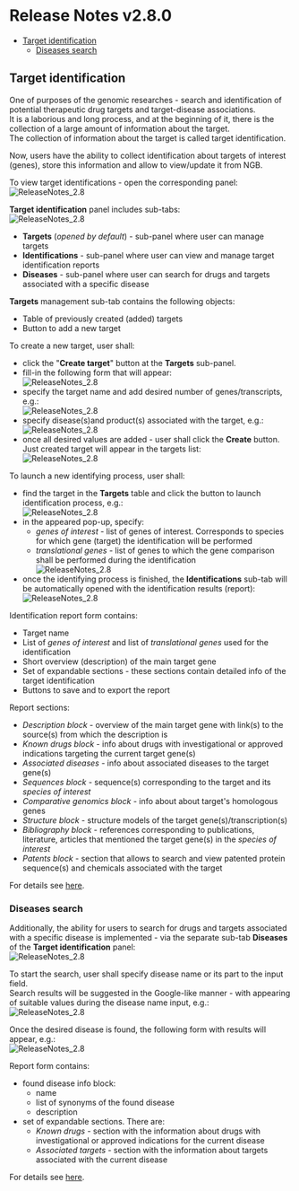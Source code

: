 # Release Notes v2.8.0

- [Target identification](#target-identification)
    - [Diseases search](#diseases-search)

## Target identification

One of purposes of the genomic researches - search and identification of potential therapeutic drug targets and target-disease associations.  
It is a laborious and long process, and at the beginning of it, there is the collection of a large amount of information about the target.  
The collection of information about the target is called target identification.

Now, users have the ability to collect identification about targets of interest (genes), store this information and allow to view/update it from NGB.

To view target identifications - open the corresponding panel:  
    ![ReleaseNotes_2.8](images/RN_Targets_01.png)

**Target identification** panel includes sub-tabs:  
    ![ReleaseNotes_2.8](images/RN_Targets_02.png)

- **Targets** (_opened by default_) - sub-panel where user can manage targets
- **Identifications** - sub-panel where user can view and manage target identification reports
- **Diseases** - sub-panel where user can search for drugs and targets associated with a specific disease

**Targets** management sub-tab contains the following objects:

- Table of previously created (added) targets
- Button to add a new target

To create a new target, user shall:

- click the "**Create target**" button at the **Targets** sub-panel.
- fill-in the following form that will appear:  
    ![ReleaseNotes_2.8](images/RN_Targets_03.png)
- specify the target name and add desired number of genes/transcripts, e.g.:  
    ![ReleaseNotes_2.8](images/RN_Targets_04.png)
- specify disease(s)and product(s) associated with the target, e.g.:  
    ![ReleaseNotes_2.8](images/RN_Targets_05.png)
- once all desired values are added - user shall click the **Create** button. Just created target will appear in the targets list:  
    ![ReleaseNotes_2.8](images/RN_Targets_06.png)

To launch a new identifying process, user shall:

- find the target in the **Targets** table and click the button to launch identification process, e.g.:  
    ![ReleaseNotes_2.8](images/RN_Targets_07.png)
- in the appeared pop-up, specify:
    - _genes of interest_ - list of genes of interest. Corresponds to species for which gene (target) the identification will be performed
    - _translational genes_ - list of genes to which the gene comparison shall be performed during the identification  
    ![ReleaseNotes_2.8](images/RN_Targets_08.png)
- once the identifying process is finished, the **Identifications** sub-tab will be automatically opened with the identification results (report):  
    ![ReleaseNotes_2.8](images/RN_Targets_09.png)

Identification report form contains:

- Target name
- List of _genes of interest_ and list of _translational genes_ used for the identification
- Short overview (description) of the main target gene
- Set of expandable sections - these sections contain detailed info of the target identification
- Buttons to save and to export the report

Report sections:

- _Description block_ - overview of the main target gene with link(s) to the source(s) from which the description is
- _Known drugs block_ - info about drugs with investigational or approved indications targeting the current target gene(s)
- _Associated diseases_ - info about associated diseases to the target gene(s)
- _Sequences block_ - sequence(s) corresponding to the target and its _species of interest_
- _Comparative genomics block_ - info about about target's homologous genes
- _Structure block_ - structure models of the target gene(s)/transcription(s)
- _Bibliography block_ - references corresponding to publications, literature, articles that mentioned the target gene(s) in the _species of interest_
- _Patents block_ - section that allows to search and view patented protein sequence(s) and chemicals associated with the target

For details see [here](../../user-guide/target-identification.md).

### Diseases search

Additionally, the ability for users to search for drugs and targets associated with a specific disease is implemented - via the separate sub-tab **Diseases** of the **Target identification** panel:  
    ![ReleaseNotes_2.8](images/RN_Targets_10.png)

To start the search, user shall specify disease name or its part to the input field.  
Search results will be suggested in the Google-like manner - with appearing of suitable values during the disease name input, e.g.:  
    ![ReleaseNotes_2.8](images/RN_Targets_11.png)

Once the desired disease is found, the following form with results will appear, e.g.:  
    ![ReleaseNotes_2.8](images/RN_Targets_12.png)

Report form contains:

- found disease info block:
    - name
    - list of synonyms of the found disease
    - description
- set of expandable sections. There are:
    - _Known drugs_ - section with the information about drugs with investigational or approved indications for the current disease
    - _Associated targets_ - section with the information about targets associated with the current disease

For details see [here](../../user-guide/target-identification.md#diseases-search).
